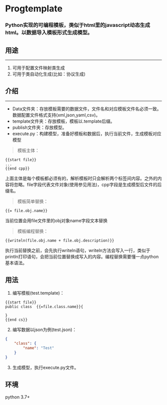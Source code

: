 # Progtemplate
### Python实现的可编程模板，类似于html里的javascript动态生成html。以数据导入模板形式生成模型。

## 用途
---
1. 可用于配置文件映射类生成
2. 可用于类自动化生成(比如：协议生成)

## 介绍
---
- Data文件夹：存放模板需要的数据文件，文件名和对应模板文件名必须一致。数据配置文件格式支持(xml,json,yaml,csv)。
- template文件夹：存放模板，模板以.template后缀。
- publish文件夹：存放模型。
- execute.py：构建模型，准备好模板和数据后，执行当前文件，生成模板对应模型

>模板主体：
```template
{{start file}}
...
{{end cpp}}
```
上面主体是每个模板都必须有的，解析模板时只会解析两个标签间内容。之外的内容将忽略。file字段代表文件对象(使用参见用法)，cpp字段是生成模型后文件的后缀名。

>模板简单替换：
```
{{= file.obj.name}}
```
当前位置会用file文件里的obj对象name字段文本替换

>模板编程替换：
```
{{writeln(file.obj.name + file.obj.description)}}
```
执行当前替换之前，会先执行writeln语句，writeln方法会写入一行，类似于println打印语句，会把当前位置替换成写入的内容。编程替换需要懂一点python基本语法。

## 用法
1. 编写模板(test.template)：
```
{{start file}}
public class  {{=file.class.name}}{

}
{{end cs}}
```

2. 编写数据以json为例(test.json)：
```json
{
    "class": {
        "name": "Test"
    }
}
```

3. 生成模型，执行execute.py文件。

## 环境
python 3.7+
